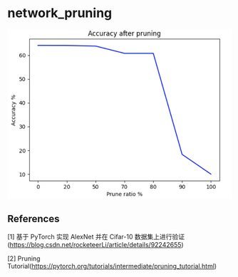 # network_pruning
![alt text](https://github.com/yichenwan/network_pruning/blob/main/Accuracy%20after%20pruning.png)
## References
[1] 基于 PyTorch 实现 AlexNet 并在 Cifar-10 数据集上进行验证(https://blog.csdn.net/rocketeerLi/article/details/92242655)

[2] Pruning Tutorial(https://pytorch.org/tutorials/intermediate/pruning_tutorial.html)
